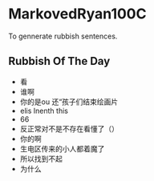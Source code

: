 # MarkovedRyan100C
To gennerate rubbish sentences.
## Rubbish Of The Day
- 看
- 谁啊
- 你的是ou 还“孩子们结束绘画片
- elis Inenth this
- 66
- 反正常对不是不存在看懂了（）
- 你的啊
- 生电区传来的小人都着魔了
- 所以找到不起
- 为什么
